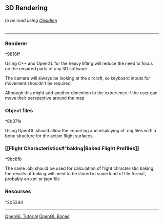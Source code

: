 ## 3D Rendering
###### to be read using [Obsidian](https://obsidian.md/)
---
### Renderer

^9816ff

Using C++ and OpenGL for the heavy lifting will reduce the need to focus on the required parts of any 3D software

The camera will always be looking at the aircraft, so keyboard inputs for movement shouldn't be required

Although this might add another dimention to the experience if the user can  move their perspective around the map

### Object files

^8b37fe

Using OpenGL should allow the importing and displaying of .obj files with a bone structure for the active flight surfaces

### [[Flight Characteristics#^baking|Baked Flight Profiles]]

^9bc8fb

The same .obj should be used for calculation of flight chracteristic baking; the results of baking will need to be stored in some kind of file format, probably an xml or json file

### Resourses

^2d534d

---
[OpenGL Tutorial](http://www.opengl-tutorial.org/intermediate-tutorials/billboards-particles/particles-instancing/)
[OpenGL Bones](https://learnopengl.com/Guest-Articles/2020/Skeletal-Animation)